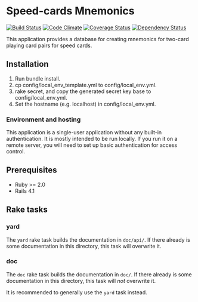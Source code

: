 # Speed-cards Mnemonics

[![Build Status](https://travis-ci.org/braingourmets/speedcards-mnemonics.svg?branch=master)](https://travis-ci.org/braingourmets/speedcards-mnemonics)
[![Code Climate](https://codeclimate.com/github/braingourmets/speedcards-mnemonics.svg)](https://codeclimate.com/github/braingourmets/speedcards-mnemonics)
[![Coverage Status](https://coveralls.io/repos/braingourmets/speedcards-mnemonics/badge.svg?branch=master)](https://coveralls.io/r/braingourmets/speedcards-mnemonics?branch=master)
[![Dependency Status](https://gemnasium.com/badges/github.com/braingourmets/speedcards-mnemonics.svg)](https://gemnasium.com/github.com/braingourmets/speedcards-mnemonics)

This application provides a database for creating mnemonics for two-card
playing card pairs for speed cards.


## Installation

  1. Run bundle install.
  2. cp config/local_env_template.yml to config/local_env.yml.
  3. rake secret, and copy the generated secret key base to config/local_env.yml.
  4. Set the hostname (e.g. localhost) in config/local_env.yml.


### Environment and hosting

This application is a single-user application without any built-in
authentication. It is mostly intended to be run locally. If you run it on a
remote server, you will need to set up basic authentication for access control.


## Prerequisites

  * Ruby >= 2.0
  * Rails 4.1


## Rake tasks

### yard

The `yard` rake task builds the documentation in `doc/api/`. If there already is
some documentation in this directory, this task will overwrite it.

### doc

The `doc` rake task builds the documentation in `doc/`. If there already is
some documentation in this directory, this task will _not_ overwrite it.

It is recommended to generally use the `yard` task instead.
